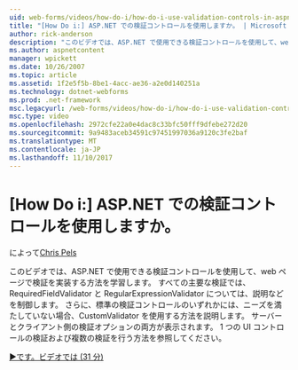```yaml
---
uid: web-forms/videos/how-do-i/how-do-i-use-validation-controls-in-aspnet
title: "[How Do i:] ASP.NET での検証コントロールを使用しますか。 | Microsoft Docs"
author: rick-anderson
description: "このビデオでは、ASP.NET で使用できる検証コントロールを使用して、web ページで検証を実装する方法を学習します。 主要なすべての検証コントロールなどをしています."
ms.author: aspnetcontent
manager: wpickett
ms.date: 10/26/2007
ms.topic: article
ms.assetid: 1f2e5f5b-8be1-4acc-ae36-a2e0d140251a
ms.technology: dotnet-webforms
ms.prod: .net-framework
msc.legacyurl: /web-forms/videos/how-do-i/how-do-i-use-validation-controls-in-aspnet
msc.type: video
ms.openlocfilehash: 2972cfe22a0e4dac8c33bfc50fff9dfebe272d20
ms.sourcegitcommit: 9a9483aceb34591c97451997036a9120c3fe2baf
ms.translationtype: MT
ms.contentlocale: ja-JP
ms.lasthandoff: 11/10/2017
---
```

<a name="how-do-i--use-validation-controls-in-aspnet"></a>[How Do i:] ASP.NET での検証コントロールを使用しますか。
====================
によって[Chris Pels](https://twitter.com/chrispels)

このビデオでは、ASP.NET で使用できる検証コントロールを使用して、web ページで検証を実装する方法を学習します。 すべての主要な検証では、RequiredFieldValidator と RegularExpressionValidator については、説明などを制御します。 さらに、標準の検証コントロールのいずれかには、ニーズを満たしていない場合、CustomValidator を使用する方法を説明します。 サーバーとクライアント側の検証オプションの両方が表示されます。 1 つの UI コントロールの検証および複数の検証を行う方法を参照してください。

[&#9654;です。ビデオでは (31 分)](https://channel9.msdn.com/Blogs/ASP-NET-Site-Videos/how-do-i-use-validation-controls-in-aspnet)
